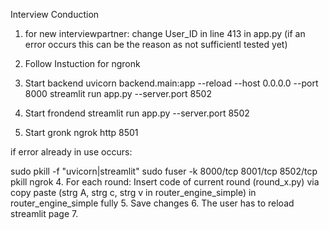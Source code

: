 Interview Conduction
1. for new interviewpartner: change User_ID in line 413 in app.py (if an error occurs this can be the reason as not sufficientl tested yet)
1. Follow Instuction for ngronk 
2. Start backend
uvicorn backend.main:app --reload --host 0.0.0.0 --port 8000
streamlit run app.py --server.port 8502
3. Start frondend
streamlit run app.py --server.port 8502

4. Start gronk
ngrok http 8501

if error already in use occurs: 

sudo pkill -f "uvicorn\|streamlit"
sudo fuser -k 8000/tcp 8001/tcp 8502/tcp
pkill ngrok
4. For each round: Insert code of current round (round_x.py) via copy paste (strg A, strg c, strg v in router_engine_simple) in router_engine_simple fully
5. Save changes
6. The user has to reload streamlit page
7.
